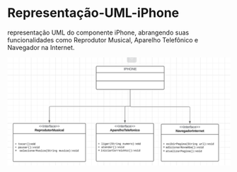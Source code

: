 # Representação-UML-iPhone

 representação UML do componente iPhone, abrangendo suas funcionalidades como Reprodutor Musical, Aparelho Telefônico e Navegador na Internet.

  <img src= UML_IPHONE.png >